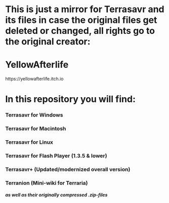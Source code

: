 # This is just a mirror for Terrasavr and its files in case the original files get deleted or changed, all rights go to the original creator:
<h1 id="YellowAfterlife">YellowAfterlife</h1>
https://yellowafterlife.itch.io
<br>

# In this repository you will find:
<h3>Terrasavr for Windows</h3>
<h3>Terrasavr for Macintosh</h3>
<h3>Terrasavr for Linux</h3>
<h3>Terrasavr for Flash Player (1.3.5 & lower)</h3>
<h3>Terrasavr+ (Updated/modernized overall version)</h3>
<h3>Terranion (Mini-wiki for Terraria)</h3>
<h5>as well as their originally compressed .zip-files</h5>
